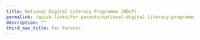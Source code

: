 ```yaml
---
title: National Digital Literacy Programme (NDLP)
permalink: /quick-links/for-parents/national-digital-literacy-programme-ndlp/
description: ""
third_nav_title: For Parents
---
```

